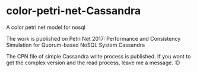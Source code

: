 # color-petri-net-Cassandra
A color petri net model for nosql

The work is published on Petri Net 2017:  Performance and Consistency Simulation for  Quorum-based NoSQL System Cassandra

The CPN file of simple Cassandra write process is published. 
If you want to get the complex version and the read process, leave me a message. :D
